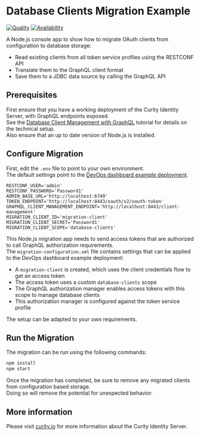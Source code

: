 # Database Clients Migration Example

[![Quality](https://img.shields.io/badge/quality-demo-red)](https://curity.io/resources/code-examples/status/)
[![Availability](https://img.shields.io/badge/availability-source-blue)](https://curity.io/resources/code-examples/status/)

A Node.js console app to show how to migrate OAuth clients from configuration to database storage:

- Read existing clients from all token service profiles using the RESTCONF API
- Translate them to the GraphQL client format
- Save them to a JDBC data source by calling the GraphQL API

## Prerequisites

First ensure that you have a working deployment of the Curity Identity Server, with GraphQL endpoints exposed.\
See the [Database Client Management with GraphQL](https://curity.io/resources/learn/graphql-client-management/) tutorial for details on the technical setup.\
Also ensure that an up to date version of Node.js is installed.

## Configure Migration

First, edit the `.env` file to point to your own environment.\
The default settings point to the [DevOps dashboard example deployment](https://github.com/curityio/devops-dashboard-example).

```text
RESTCONF_USER='admin'
RESTCONF_PASSWORD='Password1'
ADMIN_BASE_URL='http://localhost:6749'
TOKEN_ENDPOINT='http://localhost:8443/oauth/v2/oauth-token'
GRAPHQL_CLIENT_MANAGEMENT_ENDPOINT='http://localhost:8443/client-management'
MIGRATION_CLIENT_ID='migration-client'
MIGRATION_CLIENT_SECRET='Password1'
MIGRATION_CLIENT_SCOPE='database-clients'
```

This Node.js migration app needs to send access tokens that are authorized to call GraphQL authorization requirements.\
The `migration-configuration.xml` file contains settings that can be applied to the DevOps dashboard example deployment:

- A `migration-client` is created, which uses the client credentials flow to get an access token
- The access token uses a custom `database-clients` scope
- The GraphQL authorization manager enables access tokens with this scope to manage database clients
- This authorization manager is configured against the token service profile

The setup can be adapted to your own requirements.

## Run the Migration

The migration can be run using the following commands:

```bash
npm install
npm start
```

Once the migration has completed, be sure to remove any migrated clients from configuration based storage.\
Doing so will remove the potential for unexpected behavior.

## More information

Please visit [curity.io](https://curity.io/) for more information about the Curity Identity Server.